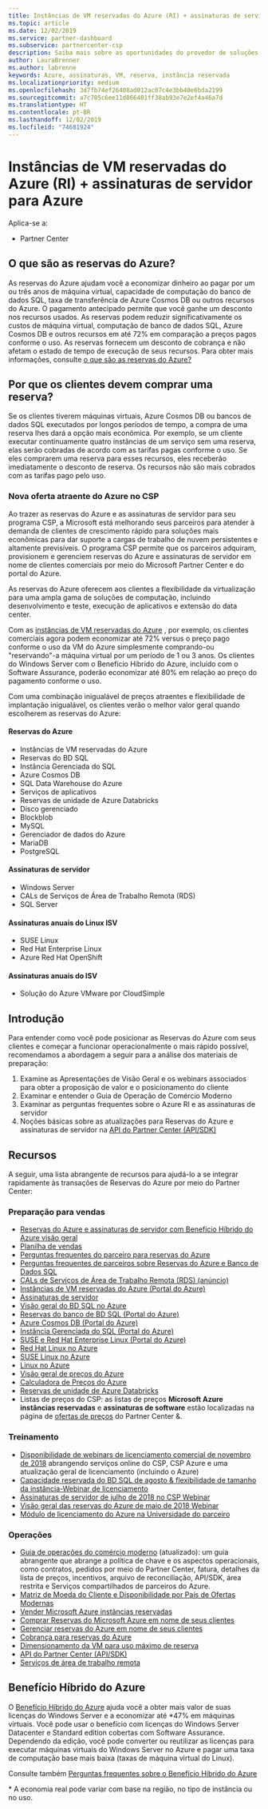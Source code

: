 ```yaml
---
title: Instâncias de VM reservadas do Azure (RI) + assinaturas de servidor para Azure | Partner Center
ms.topic: article
ms.date: 12/02/2019
ms.service: partner-dashboard
ms.subservice: partnercenter-csp
description: Saiba mais sobre as oportunidades do provedor de soluções na nuvem para adquirir, provisionar e gerenciar reservas do Azure e assinaturas de servidor para seus clientes.
author: LauraBrenner
ms.author: labrenne
keywords: Azure, assinaturas, VM, reserva, instância reservada
ms.localizationpriority: medium
ms.openlocfilehash: 3d7fb74ef26408ad012ac07c4e3bb40e6bda2199
ms.sourcegitcommit: a7c705c6ee11d866401ff38ab93e7e2ef4a46a7d
ms.translationtype: HT
ms.contentlocale: pt-BR
ms.lasthandoff: 12/02/2019
ms.locfileid: "74681924"
---
```

<!-- Mike Aasen wrote and owns this topic -->

# <a name="azure-reserved-vm-instances-ri--server-subscriptions-for-azure"></a>Instâncias de VM reservadas do Azure (RI) + assinaturas de servidor para Azure

Aplica-se a:

- Partner Center

## <a name="what-are-azure-reservations"></a>O que são as reservas do Azure?

As reservas do Azure ajudam você a economizar dinheiro ao pagar por um ou três anos de máquina virtual, capacidade de computação do banco de dados SQL, taxa de transferência de Azure Cosmos DB ou outros recursos do Azure. O pagamento antecipado permite que você ganhe um desconto nos recursos usados. As reservas podem reduzir significativamente os custos de máquina virtual, computação de banco de dados SQL, Azure Cosmos DB e outros recursos em até 72% em comparação a preços pagos conforme o uso. As reservas fornecem um desconto de cobrança e não afetam o estado de tempo de execução de seus recursos. Para obter mais informações, consulte [o que são as reservas do Azure?](https://docs.microsoft.com/azure/billing/billing-save-compute-costs-reservations)

## <a name="why-should-customers-buy-a-reservation"></a>Por que os clientes devem comprar uma reserva?

Se os clientes tiverem máquinas virtuais, Azure Cosmos DB ou bancos de dados SQL executados por longos períodos de tempo, a compra de uma reserva lhes dará a opção mais econômica. Por exemplo, se um cliente executar continuamente quatro instâncias de um serviço sem uma reserva, elas serão cobradas de acordo com as tarifas pagas conforme o uso. Se eles comprarem uma reserva para esses recursos, eles receberão imediatamente o desconto de reserva. Os recursos não são mais cobrados com as tarifas pago pelo uso.

### <a name="compelling-new-azure-offer-in-csp"></a>Nova oferta atraente do Azure no CSP

Ao trazer as reservas do Azure e as assinaturas de servidor para seu programa CSP, a Microsoft está melhorando seus parceiros para atender à demanda de clientes de crescimento rápido para soluções mais econômicas para dar suporte a cargas de trabalho de nuvem persistentes e altamente previsíveis. O programa CSP permite que os parceiros adquiram, provisionem e gerenciem reservas do Azure e assinaturas de servidor em nome de clientes comerciais por meio do Microsoft Partner Center e do portal do Azure.

As reservas do Azure oferecem aos clientes a flexibilidade da virtualização para uma ampla gama de soluções de computação, incluindo desenvolvimento e teste, execução de aplicativos e extensão do data center.

Com as [instâncias de VM reservadas do Azure](https://azure.microsoft.com/pricing/reserved-vm-instances/) , por exemplo, os clientes comerciais agora podem economizar até 72% versus o preço pago conforme o uso da VM do Azure simplesmente comprando-ou "reservando"-a máquina virtual por um período de 1 ou 3 anos. Os clientes do Windows Server com o Benefício Híbrido do Azure, incluído com o Software Assurance, poderão economizar até 80% em relação ao preço do pagamento conforme o uso.

Com uma combinação inigualável de preços atraentes e flexibilidade de implantação inigualável, os clientes verão o melhor valor geral quando escolherem as reservas do Azure:

#### <a name="azure-reservations"></a>Reservas do Azure

- Instâncias de VM reservadas do Azure
- Reservas do BD SQL
- Instância Gerenciada do SQL
- Azure Cosmos DB
- SQL Data Warehouse do Azure
- Serviços de aplicativos
- Reservas de unidade de Azure Databricks
- Disco gerenciado
- Blockblob
- MySQL
- Gerenciador de dados do Azure
- MariaDB
- PostgreSQL

#### <a name="server-subscriptions"></a>Assinaturas de servidor

- Windows Server
- CALs de Serviços de Área de Trabalho Remota (RDS)
- SQL Server

#### <a name="linux-isv-annual-subscriptions"></a>Assinaturas anuais do Linux ISV

- SUSE Linux
- Red Hat Enterprise Linux
- Azure Red Hat OpenShift

#### <a name="isv-annual-subscriptions"></a>Assinaturas anuais do ISV

- Solução do Azure VMware por CloudSimple

## <a name="getting-started"></a>Introdução

Para entender como você pode posicionar as Reservas do Azure com seus clientes e começar a funcionar operacionalmente o mais rápido possível, recomendamos a abordagem a seguir para a análise dos materiais de preparação:

1. Examine as Apresentações de Visão Geral e os webinars associados para obter a proposição de valor e o posicionamento do cliente
2. Examinar e entender o Guia de Operação de Comércio Moderno
3. Examinar as perguntas frequentes sobre o Azure RI e as assinaturas de servidor
4. Noções básicas sobre as atualizações para Reservas do Azure e assinaturas de servidor na [API do Partner Center (API/SDK)](https://docs.microsoft.com/partner-center/develop/purchase-azure-reserved-vm-instances)

## <a name="resources"></a>Recursos

A seguir, uma lista abrangente de recursos para ajudá-lo a se integrar rapidamente às transações de Reservas do Azure por meio do Partner Center:

### <a name="sales-readiness"></a>Preparação para vendas

- [Reservas do Azure e assinaturas de servidor com Benefício Híbrido do Azure visão geral](https://assetsprod.microsoft.com/Azure-reservations-and-server-subscriptions-with-azure-hybrid-benefit.pptx)
- [Planilha de vendas](https://assetsprod.microsoft.com/mpn/Azure-RI-Sales-Sheet-CSP.pdf)
- [Perguntas frequentes do parceiro para reservas do Azure](https://assetsprod.microsoft.com/Partner-faq-for-azure-reservations.docx)
- [Perguntas frequentes de parceiros sobre Reservas do Azure e Banco de Dados SQL](https://assetsprod.microsoft.com/Partner-faq-for-azure-reservations-sql-db.docx)
- [CALs de Serviços de Área de Trabalho Remota (RDS) (anúncio)](https://cloudblogs.microsoft.com/windowsserver/2018/10/03/remote-desktop-services-2019-generally-available-with-windows-server-2019/)
- [Instâncias de VM reservadas do Azure (Portal do Azure)](https://docs.microsoft.com/azure/virtual-machines/windows/prepay-reserved-vm-instances)
- [Assinaturas de servidor](https://docs.microsoft.com/partner-center/csp-software-subscriptions)
- [Visão geral do BD SQL no Azure](https://assetsprod.microsoft.com/Sql-db-in-azure-overview.pptx)
- [Reservas do banco de BD SQL (Portal do Azure)](https://docs.microsoft.com/azure/sql-database/sql-database-reserved-capacity)
- [Azure Cosmos DB (Portal do Azure)](https://docs.microsoft.com/azure/cosmos-db/cosmos-db-reserved-capacity)
- [Instância Gerenciada do SQL (Portal do Azure)](https://docs.microsoft.com/azure/sql-database/sql-database-managed-instance)
- [SUSE e Red Hat Enterprise Linux (Portal do Azure)](https://docs.microsoft.com/azure/virtual-machines/linux/prepay-suse-software-charges)
- [Red Hat Linux no Azure](https://azure.com/redhat)
- [SUSE Linux no Azure](https://azure.microsoft.com/overview/linux-on-azure/suse/)
- [Linux no Azure](https://azure.microsoft.com/overview/linux-on-azure/)
- [Visão geral de preços do Azure](https://azure.microsoft.com/pricing/)
- [Calculadora de Preços do Azure](https://azure.microsoft.com/pricing/calculator)
- [Reservas de unidade de Azure Databricks](https://docs.microsoft.com/azure/billing/billing-prepay-databricks-reserved-capacity)
- Listas de preços do CSP: as listas de preços **Microsoft Azure instâncias reservadas** e **assinaturas de software** estão localizadas na página de [ofertas de preços](https://partner.microsoft.com/pcv/sales) do Partner Center &.

### <a name="training"></a>Treinamento

- [Disponibilidade de webinars de licenciamento comercial de novembro de 2018](https://na01.safelinks.protection.outlook.com/?url=https%3A%2F%2Fcommercial-licensing.eventbuilder.com%2F%3Flandingpageid%3DV0Bx6L&data=02%7C01%7Cv-oumaki%40microsoft.com%7C96e24687952242e1ff0c08d62ada13f3%7C72f988bf86f141af91ab2d7cd011db47%7C1%7C0%7C636743513471330495&sdata=DjPAKnW%2BpVekRS3Zngy2uwAkTpU4z1O%2Fh56NuTOmCzM%3D&reserved=0) abrangendo serviços online do CSP, CSP Azure e uma atualização geral de licenciamento (incluindo o Azure)
- [Capacidade reservada do BD SQL de agosto & flexibilidade de tamanho da instância-Webinar de licenciamento](https://commercial-licensing.eventbuilder.com/view?eventid=d0t9g4)
- [Assinaturas de servidor de julho de 2018 no CSP Webinar](https://commercial-licensing.eventbuilder.com/Server_Subscriptions_in_CSP_P2_July)
- [Visão geral das reservas do Azure de maio de 2018 Webinar](https://commercial-licensing.eventbuilder.com/Reserved_Instances_in_CSP_May_Option_1)
- [Módulo de licenciamento do Azure na Universidade do parceiro](https://aka.ms/azure_partner_licensing)

### <a name="operations"></a>Operações

- [Guia de operações do comércio moderno](https://assetsprod.microsoft.com/mpn/Partner-Center-Modern-Commerce-Operating-Guide.docx) (atualizado): um guia abrangente que abrange a política de chave e os aspectos operacionais, como contratos, pedidos por meio do Partner Center, fatura, detalhes da lista de preços, incentivos, arquivo de reconciliação, API/SDK, área restrita e Serviços compartilhados de parceiros do Azure.
- [Matriz de Moeda do Cliente e Disponibilidade por País de Ofertas Modernas](https://assetsprod.microsoft.com/modern-offers-country-currency-availability.xlsx)
- [Vender Microsoft Azure instâncias reservadas](https://go.microsoft.com/fwlink/?linkid=872806)
- [Comprar Reservas do Microsoft Azure em nome de seus clientes](https://go.microsoft.com/fwlink/?linkid=872807)
- [Gerenciar reservas do Azure em nome de seus clientes](https://go.microsoft.com/fwlink/?linkid=872808)
- [Cobrança para reservas do Azure](https://go.microsoft.com/fwlink/?linkid=872809)
- [Dimensionamento da VM para uso máximo de reserva](https://go.microsoft.com/fwlink/?linkid=872810)
- [API do Partner Center (API/SDK)](https://docs.microsoft.com/partner-center/develop/purchase-azure-reserved-vm-instances)
- [Serviços de área de trabalho remota](https://docs.microsoft.com/windows-server/remote/remote-desktop-services/welcome-to-rds)

## <a name="azure-hybrid-benefit"></a>Benefício Híbrido do Azure

O [Benefício Híbrido do Azure](https://azure.microsoft.com/pricing/hybrid-benefit) ajuda você a obter mais valor de suas licenças do Windows Server e a economizar até *47% em máquinas virtuais. Você pode usar o benefício com licenças do Windows Server Datacenter e Standard edition cobertas com Software Assurance. Dependendo da edição, você pode converter ou reutilizar as licenças para executar máquinas virtuais do Windows Server no Azure e pagar uma taxa de computação base mais baixa (taxas de máquina virtual do Linux).

Consulte também [Perguntas frequentes sobre o Benefício Híbrido do Azure](https://azure.microsoft.com/pricing/hybrid-benefit/faq/)

\* A economia real pode variar com base na região, no tipo de instância ou no uso.
